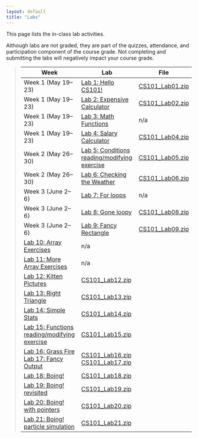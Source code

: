 ```yaml
---
layout: default
title: "Labs"
---
```


This page lists the in-class lab activities.

Although labs are not graded, they are part of the quizzes, attendance,
and participation component of the course grade.  Not completing
and submitting the labs will negatively impact your course grade.

> Week | Lab | File
> ---- | --- | ----
> Week 1 (May 19&ndash;23) | [Lab 1: Hello CS101!](lab01.html) | [CS101\_Lab01.zip](CS101_Lab01.zip)
> Week 1 (May 19&ndash;23) | [Lab 2: Expensive Calculator](lab02.html) | [CS101\_Lab02.zip](CS101_Lab02.zip)
> Week 1 (May 19&ndash;23) | [Lab 3: Math Functions](lab03.html) | n/a
> Week 1 (May 19&ndash;23) | [Lab 4: Salary Calculator](lab04.html) | [CS101\_Lab04.zip](CS101_Lab04.zip)
> Week 2 (May 26&ndash;30) | [Lab 5: Conditions reading/modifying exercise](lab05.html) | [CS101\_Lab05.zip](CS101_Lab05.zip)
> Week 2 (May 26&ndash;30) | [Lab 6: Checking the Weather](lab06.html) | [CS101\_Lab06.zip](CS101_Lab06.zip)
> Week 3 (June 2&ndash;6) | [Lab 7: For loops](lab07.html) | n/a
> Week 3 (June 2&ndash;6) | [Lab 8: Gone loopy](lab08.html) | [CS101\_Lab08.zip](CS101_Lab08.zip)
> Week 3 (June 2&ndash;6) | [Lab 9: Fancy Rectangle](lab09.html) | [CS101\_Lab09.zip](CS101_Lab09.zip)
>  | [Lab 10: Array Exercises](lab10.html) | n/a
> | [Lab 11: More Array Exercises](lab11.html) | n/a
>  | [Lab 12: Kitten Pictures](lab12.html) | [CS101\_Lab12.zip](CS101_Lab12.zip)
>  | [Lab 13: Right Triangle](lab13.html) | [CS101\_Lab13.zip](CS101_Lab13.zip)
>  | [Lab 14: Simple Stats](lab14.html) | [CS101\_Lab14.zip](CS101_Lab14.zip)
>  | [Lab 15: Functions reading/modifying exercise](lab15.html) | [CS101\_Lab15.zip](CS101_Lab15.zip)
>  | [Lab 16: Grass Fire](lab16.html) <br> [Lab 17: Fancy Output](lab17.html) | [CS101\_Lab16.zip](CS101_Lab16.zip) <br> [CS101\_Lab17.zip](CS101_Lab17.zip)
>  | [Lab 18: Boing!](lab18.html) | [CS101\_Lab18.zip](CS101_Lab18.zip)
>  | [Lab 19: Boing! revisited](lab19.html) | [CS101\_Lab19.zip](CS101_Lab19.zip)
>  | [Lab 20: Boing! with pointers](lab20.html) | [CS101\_Lab20.zip](CS101_Lab20.zip)
> | [Lab 21: Boing! particle simulation](lab21.html) | [CS101\_Lab21.zip](CS101_Lab21.zip)
